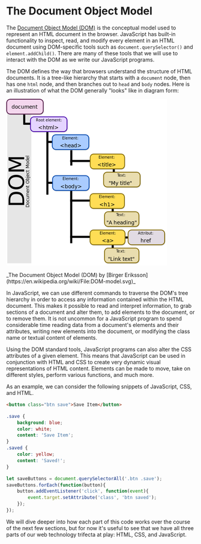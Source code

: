 # The Document Object Model
The [Document Object Model (DOM)](https://en.wikipedia.org/wiki/Document_Object_Model) is the conceptual model used to represent an HTML document in the browser. JavaScript has built-in functionality to inspect, read, and modify every element in an HTML document using DOM-specific tools such as `document.querySelector()` and `element.addChild()`. There are many of these tools that we will use to interact with the DOM as we write our JavaScript programs.

The DOM defines the way that browsers understand the structure of HTML documents. It is a tree-like hierarchy that starts with a `document` node, then has one `html` node, and then branches out to `head` and `body` nodes. Here is an illustration of what the DOM generally "looks" like in diagram form:

![The Document Object Model (DOM) by Birger Eriksson](/images/dom-model.png)

<caption>_The Document Object Model (DOM) by [Birger Eriksson](https://en.wikipedia.org/wiki/File:DOM-model.svg)_</caption>

In JavaScript, we can use different commands to traverse the DOM's tree hierarchy in order to access any information contained within the HTML document. This makes it possible to read and interpret information, to grab sections of a document and alter them, to add elements to the document, or to remove them. It is not uncommon for a JavaScript program to spend considerable time reading data from a document's elements and their attributes, writing new elements into the document, or modifying the class name or textual content of elements. 

Using the DOM standard tools, JavaScript programs can also alter the CSS attributes of a given element. This means that JavaScript can be used in conjunction with HTML and CSS to create very dynamic visual representations of HTML content. Elements can be made to move, take on different styles, perform various functions, and much more. 

As an example, we can consider the following snippets of JavaScript, CSS, and HTML.

```html
<button class="btn save">Save Item</button>
```

``` css
.save {
    background: blue;
    color: white;
    content: 'Save Item';
}
.saved {
    color: yellow;
    content: 'Saved!';
}
```

```js
let saveButtons = document.querySelectorAll('.btn .save');
saveButtons.forEach(function(button){
    button.addEventListener('click', function(event){
        event.target.setAttribute('class', 'btn saved');
    });
});
```

We will dive deeper into how each part of this code works over the course of the next few sections, but for now it's useful to see that we have all three parts of our web technology trifecta at play: HTML, CSS, and JavaScript.